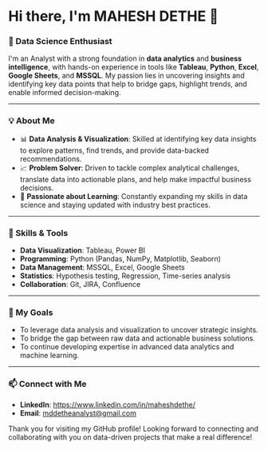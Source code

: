 # Hi there, I'm MAHESH DETHE 👋

### 🚀 Data Science Enthusiast

I'm an Analyst with a strong foundation in **data analytics** and **business intelligence**, with hands-on experience in tools like **Tableau**, **Python**, **Excel**, **Google Sheets**, and **MSSQL**. My passion lies in uncovering insights and identifying key data points that help to bridge gaps, highlight trends, and enable informed decision-making.

---

### 💡 About Me
- 📊 **Data Analysis & Visualization**: Skilled at identifying key data insights to explore patterns, find trends, and provide data-backed recommendations.
- 📈 **Problem Solver**: Driven to tackle complex analytical challenges, translate data into actionable plans, and help make impactful business decisions.
- 🎯 **Passionate about Learning**: Constantly expanding my skills in data science and staying updated with industry best practices.

---

### 🔧 Skills & Tools
- **Data Visualization**: Tableau, Power BI
- **Programming**: Python (Pandas, NumPy, Matplotlib, Seaborn)
- **Data Management**: MSSQL, Excel, Google Sheets
- **Statistics**: Hypothesis testing, Regression, Time-series analysis
- **Collaboration**: Git, JIRA, Confluence

---

### 🌟 My Goals
- To leverage data analysis and visualization to uncover strategic insights.
- To bridge the gap between raw data and actionable business solutions.
- To continue developing expertise in advanced data analytics and machine learning.

---

### 📫 Connect with Me
- **LinkedIn**: https://www.linkedin.com/in/maheshdethe/
- **Email**: mddetheanalyst@gmail.com

Thank you for visiting my GitHub profile! Looking forward to connecting and collaborating with you on data-driven projects that make a real difference!
